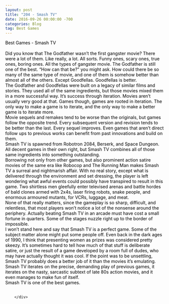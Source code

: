 ```yaml
---
layout: post
title: "204 - Smash TV"
date: 2016-09-26 00:00:00 -700
categories: Blog
tag: Best Games
---
```


<div class="blog-content">
				<div class="paragraph"><span><span style="color:rgb(0, 0, 0)">Best Games - Smash TV</span></span><br><span></span><br><span><span style="color:rgb(0, 0, 0)">Did you know that The Godfather wasn&rsquo;t the first gangster movie? There were a lot of them. Like really, a lot. All sorts. Funny ones, scary ones, true ones, boring ones. All the types of gangster movie. The Godfather is still one of the best. &ldquo;How can that be?&rdquo; you might ask. How could there be so many of the same type of movie, and one of them is somehow better than almost all of the others. Except Goodfellas. Goodfellas is better. </span></span><br><span></span><span><span style="color:rgb(0, 0, 0)">The Godfather and Goodfellas were built on a legacy of similar films and stories. They used all of the same ingredients, but those movies mixed them in a more successful way. It&rsquo;s success through iteration. Movies aren&rsquo;t usually very good at that. Games though, games are rooted in iteration. The only way to make a game is to iterate, and the only way to make a better game is to iterate more. </span></span><br><span></span><span><span style="color:rgb(0, 0, 0)">Movie sequels and remakes tend to be worse than the originals, but games follow the opposite trend. Every subsequent version and revision tends to be better than the last. Every sequel improves. Even games that aren&rsquo;t direct follow ups to previous works can benefit from past innovations and build on them.</span></span><br><span></span><span><span style="color:rgb(0, 0, 0)">Smash TV is spawned from Robotron 2084, Berserk, and Space Dungeon. All decent games in their own right, but Smash TV combines all of those same ingredients into something outstanding. </span></span><br><span></span><span><span style="color:rgb(0, 0, 0)">Borrowing not only from other games, but also prominent action satire movies of the same era like Robocop and The Running Man makes Smash TV a surreal and nightmarish affair. With no real story, except what is delivered through the environment and set dressing, the player is left wondering what awful events could possibly have transpired to result in this game. Two shirtless men gleefully enter televised arenas and battle hordes of bald clones armed with 2x4s, laser firing robots, snake people, and enormous armoured mutants, for VCRs, luggage, and meat. </span></span><br><span></span><span><span style="color:rgb(0, 0, 0)">None of that really matters, since the gameplay is so sharp, difficult, and relentless, that most players won&rsquo;t notice a lot of the nonsense around the periphery. Actually beating Smash TV in an arcade must have cost a small fortune in quarters. Some of the stages nuzzle right up to the border of impossible.</span></span><br><span></span><span><span style="color:rgb(0, 0, 0)">I won&rsquo;t stand here and say that Smash TV is a perfect game. Some of the subject matter alone might put some people off. Even back in the dark ages of 1990, I think that presenting women as prizes was considered pretty skeezy. It&rsquo;s sometimes hard to tell how much of that stuff is deliberate satire, or just the result of a game developed by a room full of&nbsp;dudes, who may have actually thought it was cool. If the point was to be unsettling, Smash TV probably does a better job of it than the movies it&rsquo;s emulating. </span></span><br><span></span><span><span style="color:rgb(0, 0, 0)">Smash TV iterates on the precise, demanding play of previous games, it iterates on the nasty, sarcastic subtext of late 80s action movies, and it even manages to make fun of itself. </span></span><br><span></span><span><span style="color:rgb(0, 0, 0)">Smash TV is one of the best games.</span></span><br><span></span><br></div>

		</div>
        